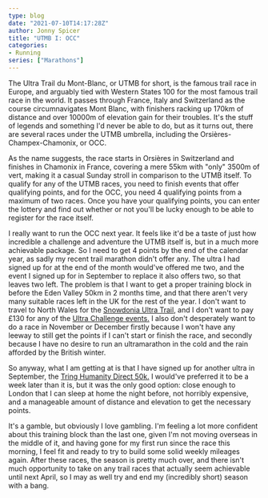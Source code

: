 ```yaml
---
type: blog
date: "2021-07-10T14:17:28Z"
author: Jonny Spicer
title: "UTMB I: OCC"
categories:
- Running
series: ["Marathons"]
---
```

The Ultra Trail du Mont-Blanc, or UTMB for short, is the famous trail race in Europe, and arguably tied with Western States 100 for the most famous
trail race in the world. It passes through France, Italy and Switzerland as the course circumnavigates Mont Blanc, with finishers racking up 170km of distance
and over 10000m of elevation gain for their troubles. It's the stuff of legends and something I'd never be able to do, but as it turns out, there are several
races under the UTMB umbrella, including the Orsières-Champex-Chamonix, or OCC.

As the name suggests, the race starts in Orsières in Switzerland and finishes in Chamonix in France, covering a mere 55km with "only" 3500m of vert, making
it a casual Sunday stroll in comparison to the UTMB itself. To qualify for any of the UTMB races, you need to finish events that offer qualifying points,
and for the OCC, you need 4 qualifying points from a maximum of two races. Once you have your qualifying points, you can enter the lottery and find out
whether or not you'll be lucky enough to be able to register for the race itself.

I really want to run the OCC next year. It feels like it'd be a taste of just how incredible a challenge and adventure the UTMB itself is, but in a much
more achievable package. So I need to get 4 points by the end of the calendar year, as sadly my recent trail marathon didn't offer any. The ultra I had
signed up for at the end of the month would've offered me two, and the event I signed up for in September to replace it also offers two, so that leaves
two left. The problem is that I want to get a proper training block in before the Eden Valley 50km in 2 months time, and that there aren't very many suitable
races left in the UK for the rest of the year. I don't want to travel to North Wales for the [Snowdonia Ultra Trail](https://trailevents.co/events/snowdon-trail-running-challenge-the-reverse/), and I don't want to pay £130 for any of the [Ultra Challenge events.](https://ultrachallenge.com/) I also
don't desperately want to do a race in November or December firstly because I won't have any leeway to still get the points if I can't start or finish the
race, and secondly because I have no desire to run an ultramarathon in the cold and the rain afforded by the British winter.

So anyway, what I am getting at is that I have signed up for another ultra in September, the [Tring Humanity Direct 50k.](https://www.xnrg.co.uk/events/humanity-direct-tring-ultra) I would've preferred it to be a week later than it is, but it was the only good option: close enough to London that I can
sleep at home the night before, not horribly expensive, and a manageable amount of distance and elevation to get the necessary points.

It's a gamble, but obviously I love gambling. I'm feeling a lot more confident about this training block than the last one, given I'm not moving overseas
in the middle of it, and having gone for my first run since the race this morning, I feel fit and ready to try to build some solid weekly mileages again.
After these races, the season is pretty much over, and there isn't much opportunity to take on any trail races that actually seem achievable until next
April, so I may as well try and end my (incredibly short) season with a bang.
